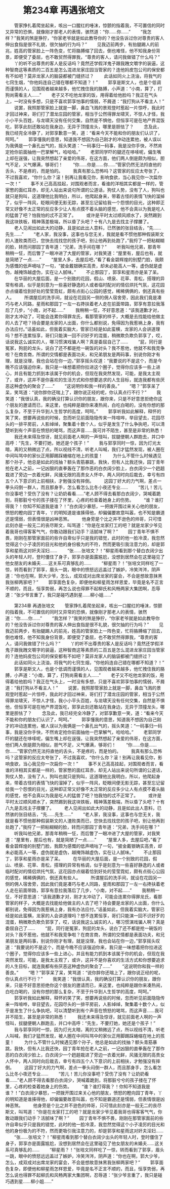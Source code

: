 # 　　第234章 再遇张培文
　　管家挣扎着爬坐起来，咳出一口腥红的唾沫，惊颤的指着我，不可置信的同时又异常的恐惧，就像刚才那老人的表情，骇然道：“你……你……”
　　“我怎样？”我笑的煞是狰狞，“你家老爷就是如此教导你的？他没告诉过你对尊贵的客人伸出食指是很不礼貌，很欠抽的行为吗？”
　　见我迈前两步，有抬腿踢人的前兆，姓高的管家脸上一阵色变，忙将胳膊缩了回去，倒也难怪，他不知我身份背景，即便受了委屈，也不敢贸然得罪我，“尊贵的客人，请问我做错了什么吗？”
　　丫的听不出尊贵的客人是反话吗？竟然还学假洋鬼子跟我跩文嚼字的装逼，这种智商这等素质的二百五是怎么混进龙家庄园当管家的？连他妈皮包公司的保安都有不如吧？莫非龙家人的脑袋都被门缝挤过？
　　此话如同火上浇油，将我气的七窍生烟，“你他妈连自己错在哪都不知道？！”
　　郭享是斯文人，也是个低调而谨慎的人，见围观者越来越多，他忙拽住我的胳膊，小声道：“小南，算了，打狗尚需看主人……”
　　老子又不吃他龙家的饭，用得着给他脸吗？我正在气头上，一时没有多想，只是不喜欢郭享怕事的懦弱，不屑道：“我打狗从不看主人！”
　　说罢，我照那管家脸上就是一脚，鼻血飞溅的景观登时惹起一片惊呼，我此时才回过神来，哥们打了潜龙庄园的管家，相当于公然得罪龙啸天，不惊人才怪，我小小平头百姓，与龙啸天没有任何交集，自然是不惧他，但恒享可是在地产界混饭吃，郭享此刻还敢站在我身边，无异于顶撞龙头，哪里是胆怯了？
　　念及此，我已经完全冷静了，对郭享歉意一笑，道：“看来今天不能和你的朋友们认识了，呵呵。”
　　郭享懂我的意思，知道我不想因为自己刚才的冲动连累他，被人误以为我俩是一个鼻孔出气的，摇头笑道：“一码事归一码事，我是没你手快，不然肯定抢你前面抽他一巴掌解气，哈哈哈。”
　　老郭同学吓的腿还在哆嗦呢，偏生嘴上却在逞强，让我突然想起了亲爱的伟哥，在这方面，他们两人倒是颇为相似，胆气不足，义气爆满，够哥们！
　　“你……你是……你……”管家仍然无法捋直他的舌头，不是疼的，而是怕的。
　　我真有那么恐怖吗？这管家的反应太夸张了，不过我喜欢，“你什么你？滚！别再让我看见你，影响食欲，当心我见你一次扁你一次！”
　　事不关己高高挂起，对围观者而言，看谁的洋相其实都是一样的，管家憋的面红耳赤，却无人站出来说句所谓的公道话，狗仗人势，没有了人，狗叫也就只是狗叫，这道理他比我明白，所以，他爬起身来，带着古怪的表情飞快的溜掉了，似乎一阵风，眨眼间便无影无踪，甚至忘记留给我一个怨恨的目光，这种即正常又好像不太正常的反应多少让人有点摸不着头脑的感觉，他不会真以为我是吃人的猛兽了吧？怕我怕的忒不正常了。
　　或许是平时太过顺风顺水了，突然踢到我这块铁板，精神落差极端，所以昏了头吧？十有八九是去找主子撑腰了。
　　老人见闹出如此大的动静，且是如此出人意料，已然骇的张目结舌，“先……先生……”
　　“老人家，我没事，这事也与您无关，我就是看不惯他那种假装斯文的人渣败类而已，您快去找找您的孩子吧，别让他再到处跑了，”我捋了一把粘糊糊的脸，转而问那园丁青年道：“兄弟，洗手间在哪？”
　　听我叫他兄弟，那青年稍稍一怔，而后瞥了一眼冲进了大屋的管家，对我笑道：“屋里有，屋后也有，就是简陋了一点……”
　　“屋里人多，去屋后吧，”看了看金碧辉煌的别墅门脸，我颇为感慨的低声嘀咕了一句，“披金戴银确实高贵，却未必能高人一等，虚伪就是虚伪，越掩饰越虚伪，实在让人腻味。”
　　不止那园丁，郭享和星雨亦是呆了呆。
　　在华丽的大屋后面，是一个别致的花园，假山、喷泉、花草、青松，搭理的异常有格调，似乎是刻意为一些喜好静逸的人或者临时配对的情侣烘托气氛，这花园亦点缀着恰到好处的莹莹霓虹，颇有点街心公园的感觉，稀稀俩俩的，倒还真有些人。
　　所谓屋后的洗手间，就设在花园另一侧的佣人宿舍旁，因此我们竟是凑巧与老人同路，星雨和那园丁一左一右搀扶着老人走在前面带路，郭享有意拉我落后了几步，“小南，对不起……”
　　我稍稍一怔，不好意思道：“该我道歉才对，刚才太冲动了，可能会连累你得罪龙氏，看那管家的样子，大概是去找能给他做主的人去了吧？待会要是龙家的人出面，你什么都别说，免得因为我惹祸上身，我有办法应付。”话虽如此，但我着实脑大，管家已经是如此蛮横，龙家的人会讲道理吗？想不连累恒享，哥们只能演一回不识好歹的混蛋，稍微欺负欺负郭享了，哎，话说我这么诚实的人，哪习惯演戏骗人啊？真是委屈自己了……
　　“屁，同行是冤家，狗屁的龙头，说白了还不都是抢一碗饭的对头？我不惹他，他就不和我竞争啦？在商言商，所谓的交情都是表面功夫，和兄弟朋友是两码事，别说你刚才有理，就是没理，我也会站在你一边，”郭享摇头叹道：“我要说的不是这个，而是今晚不应该强迫你来，我只是一味想着把你拉进这个圈子，觉得你应该多一些上进心，并且有能力抓到本该属于你的机会，但现在我突然发现，可能，是我太主观了，或许，这并不是你喜欢的生活方式和你想要追求的人生目标，就连我都有些厌恶这种虚伪的聚会了……”
　　“这说明你和我一样的善良。”
　　“嗯？”郭享呆了呆，笑骂道：“说你胖你还喘上了，跟你说正经的呢，你认真点行不行？”
　　我笑道：“我很认真，我的确没打算认识你的朋友，跟你来，只是不好意思拒绝你这个朋友的邀请而已，来这里，也纯粹是跟你来凑热闹，白吃白喝的，没有你想的那么复杂，不至于升华到人生哲学的高度，呵呵。”
　　郭享听我如此解释，释怀的笑了笑，想要再说些的时候，忽而听见前面隐隐传来一阵喧哗，举目望去，花园尽头的一排平房前，人影绰绰，聚集着十数个人，似乎是发生了什么争执吧，可以清楚听到有个声音在愤怒的喝骂，而这声音……我可并不陌生，甚至是非常的熟悉！
　　我还未来得及惊讶，就见前面老人啊的一声怪叫，拔腿便朝人群跑去，并口中高呼：“先生，不要打她，她还是个孩子！”
　　我与郭享同时一惊，因为灯光太暗，离的又稍微远了点，所以视线不清，听老人叫喊，我们才猛然发现，被人圈在中间叫骂中的家伙正用脚踢踩蜷缩在地上的孩童！
　　为什么不管什么时候遇见那个孙子，他总是如此的找抽？额头青筋暴跳，我快，但有人比我还快，园丁青年抢在老人之前，一记凶狠的直拳轰在了那作恶的白衣阔少脸上，白衣阔少一个趔趄栽进了旁边一衣着光鲜，风骚无限的高贵女人怀中，两人同时向后栽去，幸亏有四五个人下意识的上前相扶，才勉强没有摔倒。
　　这园丁好大的力气啊，差点一拳头闷倒一群人，而且那身手，怎么看怎么比冬小夜还专业……
　　“苦儿！苦儿你没事吧？受伤了没有？让奶奶看看……”老人顾不得去看那白衣阔少，哭喊着跪到，将那脏兮兮的孩子搂在了怀里，心疼的检查着她身上的伤势。
　　“谁？谁打得我？！你知不知道我是谁？！”白衣阔少暴怒，一把拨开围过来关心他的朋友，愤怒的瞪向园丁青年，丫的明知道是谁揍得他，却偏偏要故意叫嚣，也不知是霸道还是懦弱，但表情很是凶神恶煞。
　　他身旁是个比之并不逊色的帅哥，只可惜此刻亦是一般无二的丧尽斯文，叫骂道：“你是在龙家打工的吧？就是龙家少爷见着我哥也得客客气气，你敢动跟我们动手？活腻味了啊？”
　　园丁青年不惧不畏，刚刚在那管家面前的些许自卑似乎只是我的错觉，此时的他一脸冷漠，我忽然觉得这个小子凌厉的目光和他的身份极为的不符，然而更吸引我注意力的，却是郭享和星雨这对奸夫淫妇……
　　“张……张培文？！”柳星雨看到那个替白衣阔少出头的年轻人时，登时僵住了身子，郭享亦是面露尴尬，没想到居然会在这里碰见了他女朋友的未婚夫……这关系可真够乱的……
　　“柳星雨？！”张培文同样吃了一惊，转而看到了郭享，眉头一跳，眼中的愤怒远远盖过了嫉妒，冷笑涔涔，阴声道：“你也在啊，郭大少爷，怎么，成双成对出席龙家的宴会，不会是想故意抹黑我张柳两家吧？”
　　郭享面色复杂，即便他和柳星雨怎样恩爱，毕竟是名不正言不顺的，而且，恒享势弱，再怎么说也得罪不起柳氏和风畅两家大集团啊，忍辱道：“张少爷言重了，我只是碰巧遇到星……柳小姐……”

　　第234章 再遇张培文
　　管家挣扎着爬坐起来，咳出一口腥红的唾沫，惊颤的指着我，不可置信的同时又异常的恐惧，就像刚才那老人的表情，骇然道：“你……你……”
　　“我怎样？”我笑的煞是狰狞，“你家老爷就是如此教导你的？他没告诉过你对尊贵的客人伸出食指是很不礼貌，很欠抽的行为吗？”
　　见我迈前两步，有抬腿踢人的前兆，姓高的管家脸上一阵色变，忙将胳膊缩了回去，倒也难怪，他不知我身份背景，即便受了委屈，也不敢贸然得罪我，“尊贵的客人，请问我做错了什么吗？”
　　丫的听不出尊贵的客人是反话吗？竟然还学假洋鬼子跟我跩文嚼字的装逼，这种智商这等素质的二百五是怎么混进龙家庄园当管家的？连他妈皮包公司的保安都有不如吧？莫非龙家人的脑袋都被门缝挤过？
　　此话如同火上浇油，将我气的七窍生烟，“你他妈连自己错在哪都不知道？！”
　　郭享是斯文人，也是个低调而谨慎的人，见围观者越来越多，他忙拽住我的胳膊，小声道：“小南，算了，打狗尚需看主人……”
　　老子又不吃他龙家的饭，用得着给他脸吗？我正在气头上，一时没有多想，只是不喜欢郭享怕事的懦弱，不屑道：“我打狗从不看主人！”
　　说罢，我照那管家脸上就是一脚，鼻血飞溅的景观登时惹起一片惊呼，我此时才回过神来，哥们打了潜龙庄园的管家，相当于公然得罪龙啸天，不惊人才怪，我小小平头百姓，与龙啸天没有任何交集，自然是不惧他，但恒享可是在地产界混饭吃，郭享此刻还敢站在我身边，无异于顶撞龙头，哪里是胆怯了？
　　念及此，我已经完全冷静了，对郭享歉意一笑，道：“看来今天不能和你的朋友们认识了，呵呵。”
　　郭享懂我的意思，知道我不想因为自己刚才的冲动连累他，被人误以为我俩是一个鼻孔出气的，摇头笑道：“一码事归一码事，我是没你手快，不然肯定抢你前面抽他一巴掌解气，哈哈哈。”
　　老郭同学吓的腿还在哆嗦呢，偏生嘴上却在逞强，让我突然想起了亲爱的伟哥，在这方面，他们两人倒是颇为相似，胆气不足，义气爆满，够哥们！
　　“你……你是……你……”管家仍然无法捋直他的舌头，不是疼的，而是怕的。
　　我真有那么恐怖吗？这管家的反应太夸张了，不过我喜欢，“你什么你？滚！别再让我看见你，影响食欲，当心我见你一次扁你一次！”
　　事不关己高高挂起，对围观者而言，看谁的洋相其实都是一样的，管家憋的面红耳赤，却无人站出来说句所谓的公道话，狗仗人势，没有了人，狗叫也就只是狗叫，这道理他比我明白，所以，他爬起身来，带着古怪的表情飞快的溜掉了，似乎一阵风，眨眼间便无影无踪，甚至忘记留给我一个怨恨的目光，这种即正常又好像不太正常的反应多少让人有点摸不着头脑的感觉，他不会真以为我是吃人的猛兽了吧？怕我怕的忒不正常了。
　　或许是平时太过顺风顺水了，突然踢到我这块铁板，精神落差极端，所以昏了头吧？十有八九是去找主子撑腰了。
　　老人见闹出如此大的动静，且是如此出人意料，已然骇的张目结舌，“先……先生……”
　　“老人家，我没事，这事也与您无关，我就是看不惯他那种假装斯文的人渣败类而已，您快去找找您的孩子吧，别让他再到处跑了，”我捋了一把粘糊糊的脸，转而问那园丁青年道：“兄弟，洗手间在哪？”
　　听我叫他兄弟，那青年稍稍一怔，而后瞥了一眼冲进了大屋的管家，对我笑道：“屋里有，屋后也有，就是简陋了一点……”
　　“屋里人多，去屋后吧，”看了看金碧辉煌的别墅门脸，我颇为感慨的低声嘀咕了一句，“披金戴银确实高贵，却未必能高人一等，虚伪就是虚伪，越掩饰越虚伪，实在让人腻味。”
　　不止那园丁，郭享和星雨亦是呆了呆。
　　在华丽的大屋后面，是一个别致的花园，假山、喷泉、花草、青松，搭理的异常有格调，似乎是刻意为一些喜好静逸的人或者临时配对的情侣烘托气氛，这花园亦点缀着恰到好处的莹莹霓虹，颇有点街心公园的感觉，稀稀俩俩的，倒还真有些人。
　　所谓屋后的洗手间，就设在花园另一侧的佣人宿舍旁，因此我们竟是凑巧与老人同路，星雨和那园丁一左一右搀扶着老人走在前面带路，郭享有意拉我落后了几步，“小南，对不起……”
　　我稍稍一怔，不好意思道：“该我道歉才对，刚才太冲动了，可能会连累你得罪龙氏，看那管家的样子，大概是去找能给他做主的人去了吧？待会要是龙家的人出面，你什么都别说，免得因为我惹祸上身，我有办法应付。”话虽如此，但我着实脑大，管家已经是如此蛮横，龙家的人会讲道理吗？想不连累恒享，哥们只能演一回不识好歹的混蛋，稍微欺负欺负郭享了，哎，话说我这么诚实的人，哪习惯演戏骗人啊？真是委屈自己了……
　　“屁，同行是冤家，狗屁的龙头，说白了还不都是抢一碗饭的对头？我不惹他，他就不和我竞争啦？在商言商，所谓的交情都是表面功夫，和兄弟朋友是两码事，别说你刚才有理，就是没理，我也会站在你一边，”郭享摇头叹道：“我要说的不是这个，而是今晚不应该强迫你来，我只是一味想着把你拉进这个圈子，觉得你应该多一些上进心，并且有能力抓到本该属于你的机会，但现在我突然发现，可能，是我太主观了，或许，这并不是你喜欢的生活方式和你想要追求的人生目标，就连我都有些厌恶这种虚伪的聚会了……”
　　“这说明你和我一样的善良。”
　　“嗯？”郭享呆了呆，笑骂道：“说你胖你还喘上了，跟你说正经的呢，你认真点行不行？”
　　我笑道：“我很认真，我的确没打算认识你的朋友，跟你来，只是不好意思拒绝你这个朋友的邀请而已，来这里，也纯粹是跟你来凑热闹，白吃白喝的，没有你想的那么复杂，不至于升华到人生哲学的高度，呵呵。”
　　郭享听我如此解释，释怀的笑了笑，想要再说些的时候，忽而听见前面隐隐传来一阵喧哗，举目望去，花园尽头的一排平房前，人影绰绰，聚集着十数个人，似乎是发生了什么争执吧，可以清楚听到有个声音在愤怒的喝骂，而这声音……我可并不陌生，甚至是非常的熟悉！
　　我还未来得及惊讶，就见前面老人啊的一声怪叫，拔腿便朝人群跑去，并口中高呼：“先生，不要打她，她还是个孩子！”
　　我与郭享同时一惊，因为灯光太暗，离的又稍微远了点，所以视线不清，听老人叫喊，我们才猛然发现，被人圈在中间叫骂中的家伙正用脚踢踩蜷缩在地上的孩童！
　　为什么不管什么时候遇见那个孙子，他总是如此的找抽？额头青筋暴跳，我快，但有人比我还快，园丁青年抢在老人之前，一记凶狠的直拳轰在了那作恶的白衣阔少脸上，白衣阔少一个趔趄栽进了旁边一衣着光鲜，风骚无限的高贵女人怀中，两人同时向后栽去，幸亏有四五个人下意识的上前相扶，才勉强没有摔倒。
　　这园丁好大的力气啊，差点一拳头闷倒一群人，而且那身手，怎么看怎么比冬小夜还专业……
　　“苦儿！苦儿你没事吧？受伤了没有？让奶奶看看……”老人顾不得去看那白衣阔少，哭喊着跪到，将那脏兮兮的孩子搂在了怀里，心疼的检查着她身上的伤势。
　　“谁？谁打得我？！你知不知道我是谁？！”白衣阔少暴怒，一把拨开围过来关心他的朋友，愤怒的瞪向园丁青年，丫的明知道是谁揍得他，却偏偏要故意叫嚣，也不知是霸道还是懦弱，但表情很是凶神恶煞。
　　他身旁是个比之并不逊色的帅哥，只可惜此刻亦是一般无二的丧尽斯文，叫骂道：“你是在龙家打工的吧？就是龙家少爷见着我哥也得客客气气，你敢动跟我们动手？活腻味了啊？”
　　园丁青年不惧不畏，刚刚在那管家面前的些许自卑似乎只是我的错觉，此时的他一脸冷漠，我忽然觉得这个小子凌厉的目光和他的身份极为的不符，然而更吸引我注意力的，却是郭享和星雨这对奸夫淫妇……
　　“张……张培文？！”柳星雨看到那个替白衣阔少出头的年轻人时，登时僵住了身子，郭享亦是面露尴尬，没想到居然会在这里碰见了他女朋友的未婚夫……这关系可真够乱的……
　　“柳星雨？！”张培文同样吃了一惊，转而看到了郭享，眉头一跳，眼中的愤怒远远盖过了嫉妒，冷笑涔涔，阴声道：“你也在啊，郭大少爷，怎么，成双成对出席龙家的宴会，不会是想故意抹黑我张柳两家吧？”
　　郭享面色复杂，即便他和柳星雨怎样恩爱，毕竟是名不正言不顺的，而且，恒享势弱，再怎么说也得罪不起柳氏和风畅两家大集团啊，忍辱道：“张少爷言重了，我只是碰巧遇到星……柳小姐……”
